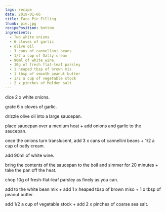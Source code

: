```yaml
---
tags: recipe
date: 2019-01-06
title: Face Pie Filling
thumb: pie.jpg
recipePosition: bottom
ingredients:
  - Two white onions
  - 6 cloves of garlic
  - olive oil
  - 3 cans of cannelloni beans
  - 1/2 a cup of Oatly cream
  - 90ml of white wine
  - 10g of fresh flat-leaf parsley
  - 1 heaped tbsp of brown mis
  - 1 tbsp of smooth peanut butter
  - 1/2 a cup of vegetable stock
  - 2 x pinches of Maldon salt
---
```


dice 2 x white onions.

grate 6 x cloves of garlic.

drizzle olive oil into a large saucepan.

place saucepan over a medium heat + add onions and garlic to the saucepan.

once the onions turn translucent, add 3 x cans of cannellini beans + 1/2 a cup of oatly cream.

add 90ml of white wine.

bring the contents of the saucepan to the boil
and simmer for 20 minutes + take the pan off
the heat.

chop 10g of fresh-flat-leaf parsley as finely as you can.

add to the white bean mix + add 1 x heaped tbsp of brown miso + 1 x tbsp of peanut butter.

add 1/2 a cup of vegetable stock + add 2 x pinches of coarse sea salt.
